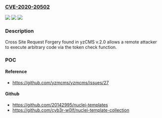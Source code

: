 ### [CVE-2020-20502](https://cve.mitre.org/cgi-bin/cvename.cgi?name=CVE-2020-20502)
![](https://img.shields.io/static/v1?label=Product&message=n%2Fa&color=blue)
![](https://img.shields.io/static/v1?label=Version&message=n%2Fa&color=blue)
![](https://img.shields.io/static/v1?label=Vulnerability&message=n%2Fa&color=brighgreen)

### Description

Cross Site Request Forgery found in yzCMS v.2.0 allows a remote attacker to execute arbitrary code via the token check function.

### POC

#### Reference
- https://github.com/yzmcms/yzmcms/issues/27

#### Github
- https://github.com/20142995/nuclei-templates
- https://github.com/cyb3r-w0lf/nuclei-template-collection

